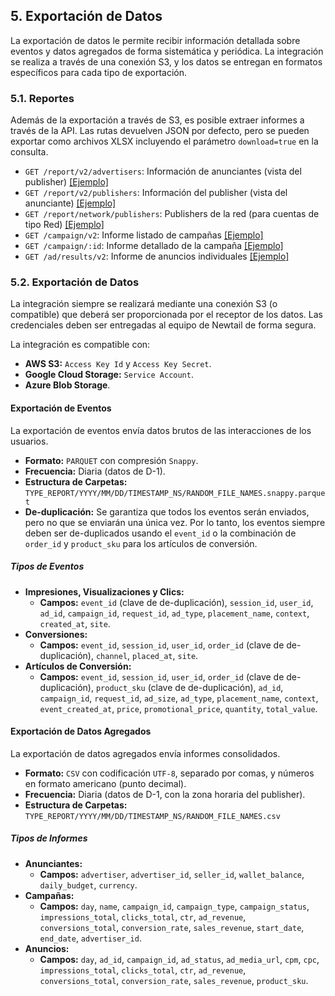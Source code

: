 ## 5. Exportación de Datos

La exportación de datos le permite recibir información detallada sobre eventos y datos agregados de forma sistemática y periódica. La integración se realiza a través de una conexión S3, y los datos se entregan en formatos específicos para cada tipo de exportación.

### 5.1. Reportes

Además de la exportación a través de S3, es posible extraer informes a través de la API. Las rutas devuelven JSON por defecto, pero se pueden exportar como archivos XLSX incluyendo el parámetro `download=true` en la consulta.

*  `GET /report/v2/advertisers`: Información de anunciantes (vista del publisher) [[Ejemplo]](../../examples/EXPORT_ADVERTISER_DATA.md)
*  `GET /report/v2/publishers`: Información del publisher (vista del anunciante) [[Ejemplo]](../../examples/EXPORT_PUBLISHER_DATA.md)
*  `GET /report/network/publishers`: Publishers de la red (para cuentas de tipo Red) [[Ejemplo]](../../examples/EXPORT_NETWORK_PUBLISHERS_DATA.md)
*  `GET /campaign/v2`: Informe listado de campañas [[Ejemplo]](../../examples/EXPORT_NETWORK_PUBLISHERS_DATA.md)
*  `GET /campaign/:id`: Informe detallado de la campaña [[Ejemplo]](../../examples/EXPORT_CAMPAIGN_DATA.md)
*  `GET /ad/results/v2`: Informe de anuncios individuales [[Ejemplo]](../../examples/EXPORT_CAMPAIGN_DATA.md)

### 5.2. Exportación de Datos

La integración siempre se realizará mediante una conexión S3 (o compatible) que deberá ser proporcionada por el receptor de los datos. Las credenciales deben ser entregadas al equipo de Newtail de forma segura.

La integración es compatible con:

*   **AWS S3:** `Access Key Id` y `Access Key Secret`.
*   **Google Cloud Storage:** `Service Account`.
*   **Azure Blob Storage**.

#### Exportación de Eventos

La exportación de eventos envía datos brutos de las interacciones de los usuarios.

*   **Formato:** `PARQUET` con compresión `Snappy`.
*   **Frecuencia:** Diaria (datos de D-1).
*   **Estructura de Carpetas:** `TYPE_REPORT/YYYY/MM/DD/TIMESTAMP_NS/RANDOM_FILE_NAMES.snappy.parquet`
*   **De-duplicación:** Se garantiza que todos los eventos serán enviados, pero no que se enviarán una única vez. Por lo tanto, los eventos siempre deben ser de-duplicados usando el `event_id` o la combinación de `order_id` y `product_sku` para los artículos de conversión.

##### Tipos de Eventos

*   **Impresiones, Visualizaciones y Clics:**
    *   **Campos:** `event_id` (clave de de-duplicación), `session_id`, `user_id`, `ad_id`, `campaign_id`, `request_id`, `ad_type`, `placement_name`, `context`, `created_at`, `site`.
*   **Conversiones:**
    *   **Campos:** `event_id`, `session_id`, `user_id`, `order_id` (clave de de-duplicación), `channel`, `placed_at`, `site`.
*   **Artículos de Conversión:**
    *   **Campos:** `event_id`, `session_id`, `user_id`, `order_id` (clave de de-duplicación), `product_sku` (clave de de-duplicación), `ad_id`, `campaign_id`, `request_id`, `ad_size`, `ad_type`, `placement_name`, `context`, `event_created_at`, `price`, `promotional_price`, `quantity`, `total_value`.

#### Exportación de Datos Agregados

La exportación de datos agregados envía informes consolidados.

*   **Formato:** `CSV` con codificación `UTF-8`, separado por comas, y números en formato americano (punto decimal).
*   **Frecuencia:** Diaria (datos de D-1, con la zona horaria del publisher).
*   **Estructura de Carpetas:** `TYPE_REPORT/YYYY/MM/DD/TIMESTAMP_NS/RANDOM_FILE_NAMES.csv`

##### Tipos de Informes

*   **Anunciantes:**
    *   **Campos:** `advertiser`, `advertiser_id`, `seller_id`, `wallet_balance`, `daily_budget`, `currency`.
*   **Campañas:**
    *   **Campos:** `day`, `name`, `campaign_id`, `campaign_type`, `campaign_status`, `impressions_total`, `clicks_total`, `ctr`, `ad_revenue`, `conversions_total`, `conversion_rate`, `sales_revenue`, `start_date`, `end_date`, `advertiser_id`.
*   **Anuncios:**
    *   **Campos:** `day`, `ad_id`, `campaign_id`, `ad_status`, `ad_media_url`, `cpm`, `cpc`, `impressions_total`, `clicks_total`, `ctr`, `ad_revenue`, `conversions_total`, `conversion_rate`, `sales_revenue`, `product_sku`.
